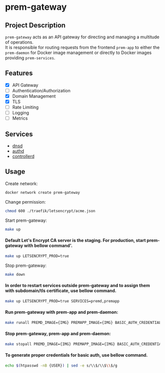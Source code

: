 # prem-gateway

## Project Description

`prem-gateway` acts as an API gateway for directing and managing a multitude of operations. <br /> 
It is responsible for routing requests from the frontend `prem-app` to either the `prem-daemon` for Docker image management or directly to Docker images providing `prem-services`.

## Features

- [x] API Gateway
- [ ] Authentication/Authorization
- [x] Domain Management
- [x] TLS
- [ ] Rate Limiting
- [ ] Logging
- [ ] Metrics

## Services

- [dnsd](./dns/README.md)
- [authd](./auth/README.md)
- [controllerd](./controller/README.md)

## Usage
Create network:
```bash
docker network create prem-gateway
```

Change permission:
```bash
chmod 600 ./traefik/letsencrypt/acme.json
```

Start prem-gateway:
```bash
make up 
```
#### Default Let's Encrypt CA server is the staging. For production, start prem-gateway with bellow command'.
```bash
make up LETSENCRYPT_PROD=true
```

Stop prem-gateway:
```bash
make down
```

#### In order to restart services outside prem-gateway and to assign them with subdomain/tls certificate, use bellow command.
```bash
make up LETSENCRYPT_PROD=true SERVICES=premd,premapp
```

#### Run prem-gateway with prem-app and prem-daemon:
```bash
make runall PREMD_IMAGE={IMG} PREMAPP_IMAGE={IMG} BASIC_AUTH_CREDENTIALS={CREDENTIALS}
```

#### Stop prem-gateway, prem-app and prem-daemon:
```bash
make stopall PREMD_IMAGE={IMG} PREMAPP_IMAGE={IMG} BASIC_AUTH_CREDENTIALS={CREDENTIALS}
```

#### To generate proper credentials for basic auth, use bellow command.
```bash
echo $(htpasswd -nB {USER}) | sed -e s/\\$/\\$\\$/g
```


